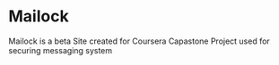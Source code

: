 # Mailock
Mailock is a beta Site created for Coursera Capastone Project used for securing messaging system  
